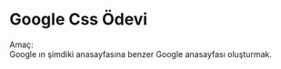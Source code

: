 # Google Css Ödevi 

Amaç:<br> Google ın şimdiki anasayfasına benzer Google anasayfası oluşturmak.


